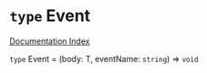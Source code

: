 # `type` Event

[Documentation Index](../README.md)

`type` Event = (body: T, eventName: `string`) => `void`